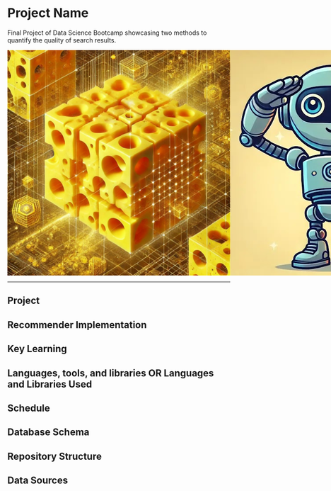 # Project Name
Final Project of Data Science Bootcamp showcasing two methods to quantify the quality of search results.

<div style="display: flex;">
  <img src="images/high_dimensional_cheese.jpg" style="width: 300;">
  <img src="images/robotsalut.png" style="width: 300;">
</div>

----
## Project

## Recommender Implementation

## Key Learning

## Languages, tools, and libraries OR Languages and Libraries Used

## Schedule

## Database Schema

## Repository Structure

## Data Sources

